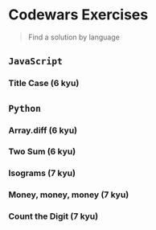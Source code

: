 # Codewars Exercises

> Find a solution by language

## `JavaScript`

### Title Case (6 kyu)

## `Python`

### Array.diff (6 kyu)
### Two Sum (6 kyu)
### Isograms (7 kyu)
### Money, money, money (7 kyu)
### Count the Digit (7 kyu)
